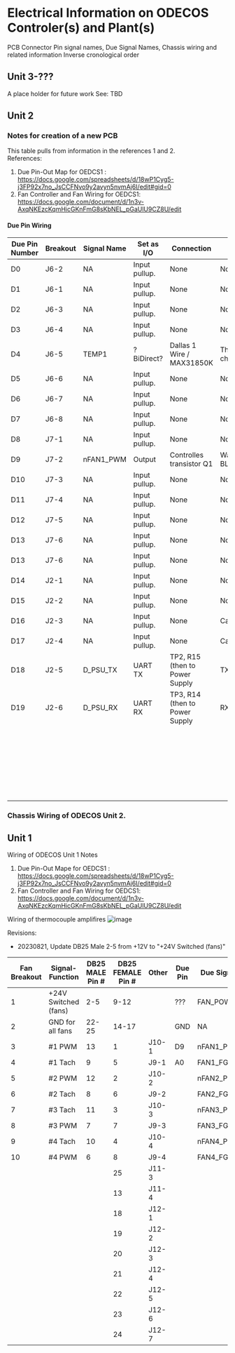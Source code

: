 # Electrical Information on ODECOS Controler(s) and Plant(s)
PCB Connector Pin signal names, Due Signal Names, Chassis wiring and related information
Inverse cronological order

## Unit 3-???
A place holder for future work
See: TBD


## Unit 2
### Notes for creation of a new PCB  
This table pulls from information in the references 1 and 2.   
References:
1. Due Pin-Out Map for OEDCS1 : https://docs.google.com/spreadsheets/d/18wP1Cyg5-j3FP92x7no_JsCCFNvo9y2avyn5nvmAj6I/edit#gid=0
2. Fan Controller and Fan Wiring for OEDCS1: https://docs.google.com/document/d/1n3v-AxqNKEzcKqmHicGKnFmG8sKbNEL_pGaUlU9CZ8U/edit

#### Due Pin Wiring
| **Due Pin Number** 	| **Breakout** 	| **Signal Name** 	| **Set as I/O** 	| **Connection**                 	| **Notes**           	|
|--------------------	|--------------	|-----------------	|----------------	|--------------------------------	|---------------------	|
| D0                 	| J6-2         	| NA              	| Input pullup.  	| None                           	| Not used            	|
| D1                 	| J6-1         	| NA              	| Input pullup.  	| None                           	| Not used            	|
| D2                 	| J6-3         	| NA              	| Input pullup.  	| None                           	| Not used            	|
| D3                 	| J6-4         	| NA              	| Input pullup.  	| None                           	| Not used            	|
| D4                 	| J6-5         	| TEMP1           	| ?BiDirect?     	| Dallas 1 Wire / MAX31850K      	| Three daisy chained 	|
| D5                 	| J6-6         	| NA              	| Input pullup.  	| None                           	| Not used            	|
| D6                 	| J6-7         	| NA              	| Input pullup.  	| None                           	| Not used            	|
| D7                 	| J6-8         	| NA              	| Input pullup.  	| None                           	| Not used            	|
| D8                 	| J7-1         	| NA              	| Input pullup.  	| None                           	| Not used            	|
| D9                 	| J7-2         	| nFAN1_PWM       	| Output         	| Controlles transistor Q1       	| Was BLOWER_PWM      	|
| D10                	| J7-3         	| NA              	| Input pullup.  	| None                           	| Not used            	|
| D11                	| J7-4         	| NA              	| Input pullup.  	| None                           	| Not used            	|
| D12                	| J7-5         	| NA              	| Input pullup.  	| None                           	| Not used            	|
| D13                	| J7-6         	| NA              	| Input pullup.  	| None                           	| Not used            	|
| D13                	| J7-6         	| NA              	| Input pullup.  	| None                           	| Not used            	|
| D14                	| J2-1         	| NA              	| Input pullup.  	| None                           	| Not used            	|
| D15                	| J2-2         	| NA              	| Input pullup.  	| None                           	| Not used            	|
| D16                	| J2-3         	| NA              	| Input pullup.  	| None                           	| Can be TX2          	|
| D17                	| J2-4         	| NA              	| Input pullup.  	| None                           	| Can be RX2          	|
| D18                	| J2-5         	| D_PSU_TX        	| UART TX        	| TP2, R15 (then to Power Supply 	| TX1                 	|
| D19                	| J2-6         	| D_PSU_RX        	| UART RX        	| TP3, R14 (then to Power Supply 	| RX1                 	|
|                    	|              	|                 	|                	|                                	|                     	|
|                    	|              	|                 	|                	|                                	|                     	|
|                    	|              	|                 	|                	|                                	|                     	|
|                    	|              	|                 	|                	|                                	|                     	|
|                    	|              	|                 	|                	|                                	|                     	|
|                    	|              	|                 	|                	|                                	|                     	|
|                    	|              	|                 	|                	|                                	|                     	|
|                    	|              	|                 	|                	|                                	|                     	|
|                    	|              	|                 	|                	|                                	|                     	|
|                    	|              	|                 	|                	|                                	|                     	|
|                    	|              	|                 	|                	|                                	|                     	|
|                    	|              	|                 	|                	|                                	|                     	|
|                    	|              	|                 	|                	|                                	|                     	|
|                    	|              	|                 	|                	|                                	|                     	|
|                    	|              	|                 	|                	|                                	|                     	|
|                    	|              	|                 	|                	|                                	|                     	|
|                    	|              	|                 	|                	|                                	|                     	|
|                    	|              	|                 	|                	|                                	|                     	|
|                    	|              	|                 	|                	|                                	|                     	|
|                    	|              	|                 	|                	|                                	|                     	|
|                    	|              	|                 	|                	|                                	|                     	|
|                    	|              	|                 	|                	|                                	|                     	|
|                    	|              	|                 	|                	|                                	|                     	|
|                    	|              	|                 	|                	|                                	|                     	|
|                    	|              	|                 	|                	|                                	|                     	|
|                    	|              	|                 	|                	|                                	|                     	|
|                    	|              	|                 	|                	|                                	|                     	|
|                    	|              	|                 	|                	|                                	|                     	|


### Chassis Wiring of ODECOS Unit 2.



## Unit 1
Wiring of ODECOS Unit 1 Notes
1. Due Pin-Out Mape for OEDCS1 : https://docs.google.com/spreadsheets/d/18wP1Cyg5-j3FP92x7no_JsCCFNvo9y2avyn5nvmAj6I/edit#gid=0
2. Fan Controller and Fan Wiring for OEDCS1: https://docs.google.com/document/d/1n3v-AxqNKEzcKqmHicGKnFmG8sKbNEL_pGaUlU9CZ8U/edit

Wiring of thermocouple amplifires
![image](https://github.com/PubInv/NASA-COG/assets/5836181/81112c45-1a9b-4129-8997-f63fd8dc1c07)

Revisions:
* 20230821, Update DB25 Male 2-5 from +12V to "+24V Switched (fans)"

| Fan Breakout 	| Signal-Function   	| DB25 MALE Pin # 	| DB25 FEMALE Pin # 	| Other 	| Due Pin 	| Due Signal 	|
|--------------	|-------------------	|-----------------	|-------------------	|-------	|---------	|------------	|
| 1            	| +24V Switched (fans) 	| 2-5             	| 9-12              	|       	| ???      	| FAN_POWER         	|
| 2            	| GND for all fans  	| 22-25           	| 14-17             	|       	| GND     	| NA         	|
| 3            	| #1 PWM            	| 13              	| 1                 	| J10-1 	| D9      	| nFAN1_PWM  	|
| 4            	| #1 Tach           	| 9               	| 5                 	| J9-1  	| A0      	| FAN1_FG    	|
| 5            	| #2 PWM            	| 12              	| 2                 	| J10-2 	|         	| nFAN2_PWM  	|
| 6            	| #2 Tach           	| 8               	| 6                 	| J9-2  	|         	| FAN2_FG    	|
| 7            	| #3 Tach           	| 11              	| 3                 	| J10-3 	|         	| nFAN3_PWM  	|
| 8            	| #3 PWM            	| 7               	| 7                 	| J9-3  	|         	| FAN3_FG   	|
| 9            	| #4 Tach           	| 10              	| 4                 	| J10-4 	|         	| nFAN4_PWM  	|
| 10           	| #4 PWM            	| 6               	| 8                 	| J9-4  	|         	| FAN4_FG   	|
|              	|                   	|                 	| 25                	| J11-3 	|         	|            	|
|              	|                   	|                 	| 13                	| J11-4 	|         	|            	|
|              	|                   	|                 	| 18                	| J12-1 	|         	|            	|
|              	|                   	|                 	| 19                	| J12-2 	|         	|            	|
|              	|                   	|                 	| 20                	| J12-3 	|         	|            	|
|              	|                   	|                 	| 21                	| J12-4 	|         	|            	|
|              	|                   	|                 	| 22                	| J12-5 	|         	|            	|
|              	|                   	|                 	| 23                	| J12-6 	|         	|            	|
|              	|                   	|                 	| 24                	| J12-7 	|         	|            	|

